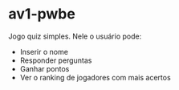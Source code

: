 # av1-pwbe

Jogo quiz simples. Nele o usuário pode:

- Inserir o nome
- Responder perguntas
- Ganhar pontos
- Ver o ranking de jogadores com mais acertos

